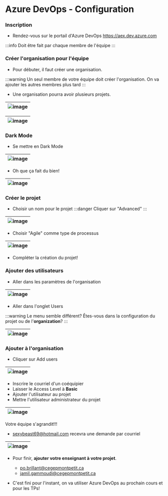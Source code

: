 # Azure DevOps - Configuration

### Inscription
- Rendez-vous sur le portail d'Azure DevOps
https://aex.dev.azure.com

:::info
Doit être fait par chaque membre de l'équipe
:::

<!-- Pas un problème pour l'utilisation d'Azure DevOps, seulement pour le déploiement et l'intégration continue!

:::danger
S'inscrire avec un compte qui n'est pas celui du cégep!
:::

![image](/img/infos/DevOps/Configuration/5W5-s2-ins1.jpg)

![image](/img/infos/DevOps/Configuration/5W5-s2-ins2.jpg)

- Ce sera **IMPORTANT** pour faire de l'intégration continue.

-->

### Créer l'organisation pour l'équipe
- Pour débuter, il faut créer une organisation. 

:::warning
Un seul membre de votre équipe doit créer l'organisation. On va ajouter les autres membres plus tard
:::

- Une organisation pourra avoir plusieurs projets.

|![image](/img/infos/DevOps/Configuration/5W5-s2-org.jpg)|
|-|

|![image](/img/infos/DevOps/Configuration/5W5-s2-org2.jpg)|
|-|

### Dark Mode
- Se mettre en Dark Mode

|![image](/img/infos/DevOps/Configuration/5W5-s2-dark1.jpg)|
|-|

- Oh que ça fait du bien!

|![image](/img/infos/DevOps/Configuration/5W5-s2-dark2.jpg)|
|-|


### Créer le projet
- Choisir un nom pour le projet
:::danger
Cliquer sur "Advanced"
:::

|![image](/img/infos/DevOps/Configuration/5W5-s2-proj1.jpg)|
|-|

- Choisir "Agile" comme type de processus

|![image](/img/infos/DevOps/Configuration/5W5-s2-proj2.jpg)|
|-|

- Compléter la création du projet!

### Ajouter des utilisateurs

- Aller dans les paramètres de l'organisation

|![image](/img/infos/DevOps/Equipe/5W5-s2-invite1.jpg)|
|-|

- Aller dans l'onglet Users

:::warning
Le menu semble différent? Êtes-vous dans la configuration du projet ou de l'**organization**?
:::

|![image](/img/infos/DevOps/Equipe/5W5-s2-invite2.jpg)|
|-|

### Ajouter à l'organisation
- Cliquer sur Add users

|![image](/img/infos/DevOps/Equipe/5W5-s2-invite3.jpg)|
|-|

- Inscrire le courriel d'un coéquipier
- Laisser le Access Level à **Basic**
- Ajouter l'utilisateur au projet
- Mettre l'utilisateur administrateur du projet

|![image](/img/infos/DevOps/Equipe/5W5-s2-invite4.jpg)|
|-|

Votre équipe s'agrandit!!!

- sexybeast69@hotmail.com recevra une demande par courriel

|![image](/img/infos/DevOps/Equipe/5W5-s2-invite5.jpg)|
|-|

- Pour finir, **ajouter votre enseignant à votre projet**.
  - po.brillant@cegepmontpetit.ca
  - jamil.gammoudi@cegepmontpetit.ca

- C'est fini pour l'instant, on va utiliser Azure DevOps au prochain cours et pour les TPs!






















